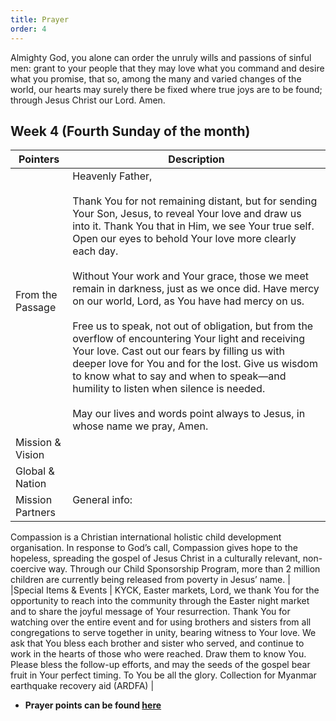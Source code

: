 ```yaml
---
title: Prayer
order: 4
---
```


Almighty God, you alone can order the unruly wills and passions of sinful men: grant to your people that they may love what you command and desire what you promise, that so, among the many and varied changes of the world, our hearts may surely there be fixed where true joys are to be found; through Jesus Christ our Lord. Amen.

## Week 4 (Fourth Sunday of the month)

| Pointers | Description |
| --- | --- |
| From the Passage | Heavenly Father,<br><br>Thank You for not remaining distant, but for sending Your Son, Jesus, to reveal Your love and draw us into it. Thank You that in Him, we see Your true self. Open our eyes to behold Your love more clearly each day.<br><br>Without Your work and Your grace, those we meet remain in darkness, just as we once did. Have mercy on our world, Lord, as You have had mercy on us.<br><br>Free us to speak, not out of obligation, but from the overflow of encountering Your light and receiving Your love. Cast out our fears by filling us with deeper love for You and for the lost. Give us wisdom to know what to say and when to speak—and humility to listen when silence is needed.<br><br>May our lives and words point always to Jesus, in whose name we pray, Amen.|
| Mission & Vision |  | 
| Global & Nation |  |
| Mission Partners  | General info:<br><br>
Compassion is a Christian international holistic child development organisation. In response to God’s call, Compassion gives hope to the hopeless, spreading the gospel of Jesus Christ in a culturally relevant, non-coercive way. Through our Child Sponsorship Program, more than 2 million children are currently being released from poverty in Jesus’ name. 
|
|Special Items & Events | KYCK, Easter markets, Lord, we thank You for the opportunity to reach into the community through the Easter night market and to share the joyful message of Your resurrection. Thank You for watching over the entire event and for using brothers and sisters from all congregations to serve together in unity, bearing witness to Your love. We ask that You bless each brother and sister who served, and continue to work in the hearts of those who were reached. Draw them to know You. Please bless the follow-up efforts, and may the seeds of the gospel bear fruit in Your perfect timing. To You be all the glory. Collection for Myanmar earthquake recovery aid (ARDFA) |

- **Prayer points can be found [here](https://stgeorgeshurstville.org.au/prayer)**
